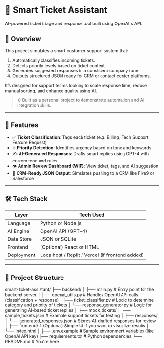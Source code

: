 # 🧠 Smart Ticket Assistant

AI-powered ticket triage and response tool built using OpenAI's API.

## 📌 Overview

This project simulates a smart customer support system that:
1. Automatically classifies incoming tickets.
2. Detects priority levels based on ticket content.
3. Generates suggested responses in a consistent company tone.
4. Outputs structured JSON ready for CRM or contact center platforms.

It’s designed for support teams looking to scale response time, reduce manual sorting, and enhance quality using AI.

> ⚙️ Built as a personal project to demonstrate automation and AI integration skills.

---

## 🚀 Features

- ✅ **Ticket Classification**: Tags each ticket (e.g. Billing, Tech Support, Feature Request)
- 🔥 **Priority Detection**: Identifies urgency based on tone and keywords
- ✍️ **AI-Generated Responses**: Drafts smart replies using GPT-4 with custom tone and rules
- 👁️ **Admin Review Dashboard (WIP)**: View ticket, tags, and AI suggestion
- 🧩 **CRM-Ready JSON Output**: Simulates pushing to a CRM like Five9 or Salesforce

---

## 🛠 Tech Stack

| Layer       | Tech Used         |
|-------------|-------------------|
| Language    | Python or Node.js |
| AI Engine   | OpenAI API (GPT-4)|
| Data Store  | JSON or SQLite    |
| Frontend    | (Optional) React or HTML |
| Deployment  | Localhost / Replit / Vercel (if frontend added) |

---

## 📁 Project Structure
smart-ticket-assistant/ 
├── backend/ │ ├── main.py # Entry point for the backend server │ 
├── openai_utils.py # Handles OpenAI API calls (classification + response) │ 
├── ticket_classifier.py # Logic to determine category and priority of tickets │ 
└── response_generator.py # Logic for generating AI-based ticket replies │ 
├── mock_tickets/ │ └── sample_tickets.json # Example support tickets for testing │ 
├── responses/ │ └── generated_responses.json # Stores AI-drafted responses for review │ 
├── frontend/ # (Optional) Simple UI if you want to visualize results │ └── index.html │ 
├── .env.example # Sample environment variables (like OpenAI API key) ├── requirements.txt # Python dependencies └── README.md # You're here

